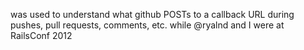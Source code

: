 was used to understand what github POSTs to a callback URL during pushes, pull requests, comments, etc. while @ryalnd and I were at RailsConf 2012
